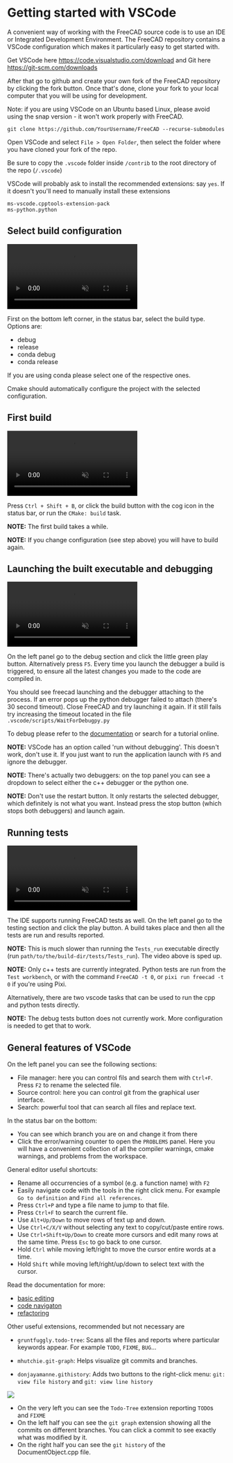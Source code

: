 
# Getting started with VSCode

A convenient way of working with the FreeCAD source code is to use an IDE or Integrated Development Environment. The FreeCAD repository contains a VSCode configuration which makes it particularly easy to get started with.

Get VSCode here https://code.visualstudio.com/download and Git here https://git-scm.com/downloads

After that go to github and create your own fork of the FreeCAD repository by clicking the fork button. Once that's done, clone your fork to your local computer that you will be using for development.

Note: if you are using VSCode on an Ubuntu based Linux, please avoid using the snap version - it won't work properly with FreeCAD.

```
git clone https://github.com/YourUsername/FreeCAD --recurse-submodules
```

Open VSCode and select `File > Open Folder`, then select the folder where you have cloned your fork of the repo.

Be sure to copy the `.vscode` folder inside `/contrib` to the root directory of the repo (`/.vscode`)

VSCode will probably ask to install the recommended extensions: say `yes`. If it doesn't you'll need to manually install these extensions
```
ms-vscode.cpptools-extension-pack
ms-python.python
```

## Select build configuration

<video autoplay muted playsinline loop src="resources/configure.mp4" type="video/mp4"></video>

First on the bottom left corner, in the status bar, select the build type. Options are:
- debug
- release
- conda debug
- conda release

If you are using conda please select one of the respective ones.

Cmake should automatically configure the project with the selected configuration.

## First build

<video autoplay muted playsinline loop src="resources/build.mp4" type="video/mp4"></video>

Press `Ctrl + Shift + B`, or click the build button with the cog icon in the status bar, or run the `CMake: build` task.

**NOTE:** The first build takes a while.

**NOTE:** If you change configuration (see step above) you will have to build again.

## Launching the built executable and debugging

<video autoplay muted playsinline loop src="resources/debug.mp4" type="video/mp4"></video>

On the left panel go to the debug section and click the little green play button. Alternatively press `F5`. Every time you launch the debugger a build is triggered, to ensure all the latest changes you made to the code are compiled in.

You should see freecad launching and the debugger attaching to the process. If an error pops up the python debugger failed to attach (there's 30 second timeout).
Close FreeCAD and try launching it again. If it still fails try increasing the timeout located in the file `.vscode/scripts/WaitForDebugpy.py`

To debug please refer to the [documentation](https://code.visualstudio.com/docs/editor/debugging#_debug-actions) or search for a tutorial online.

**NOTE:** VSCode has an option called 'run without debugging'. This doesn't work, don't use it. If you just want to run the application launch with `F5` and ignore the debugger.

**NOTE:** There's actually two debuggers: on the top panel you can see a dropdown to select either the c++ debugger or the python one.

**NOTE:** Don't use the restart button. It only restarts the selected debugger, which definitely is not what you want. Instead press the stop button (which stops both debuggers) and launch again.

## Running tests

<video autoplay muted playsinline loop src="resources/testing.mp4" type="video/mp4"></video>

The IDE supports running FreeCAD tests as well. On the left panel go to the testing section and click the play button. A build takes place and then all the tests are run and results reported.

**NOTE:** This is much slower than running the `Tests_run` executable directly (run `path/to/the/build-dir/tests/Tests_run`). The video above is sped up.

**NOTE:** Only c++ tests are currently integrated. Python tests are run from the `Test workbench`, or with the command `FreeCAD -t 0`, or `pixi run freecad -t 0` if you're using Pixi.

Alternatively, there are two vscode tasks that can be used to run the cpp and python tests directly.

**NOTE:** The debug tests button does not currently work. More configuration is needed to get that to work.

## General features of VSCode

On the left panel you can see the following sections:

- File manager: here you can control fils and search them with `Ctrl+F`. Press `F2` to rename the selected file.
- Source control: here you can control git from the graphical user interface.
- Search: powerful tool that can search all files and replace text.

In the status bar on the bottom:
- You can see which branch you are on and change it from there
- Click the error/warning counter to open the `PROBLEMS` panel. Here you will have a convenient collection of all the compiler warnings, cmake warnings, and problems from the workspace.

General editor useful shortcuts:
- Rename all occurrencies of a symbol (e.g. a function name) with `F2`
- Easily navigate code with the tools in the right click menu. For example `Go to definition` and `Find all references`.
- Press `Ctrl+P` and type a file name to jump to that file.
- Press `Ctrl+F` to search the current file.
- Use `Alt+Up/Down` to move rows of text up and down.
- Use `Ctrl+C/X/V` without selecting any text to copy/cut/paste entire rows.
- Use `Ctrl+Shift+Up/Down` to create more cursors and edit many rows at the same time. Press `Esc` to go back to one cursor.
- Hold `Ctrl` while moving left/right to move the cursor entire words at a time.
- Hold `Shift` while moving left/right/up/down to select text with the cursor.

Read the documentation for more:

- [basic editing](https://code.visualstudio.com/docs/editor/codebasics)
- [code navigaton](https://code.visualstudio.com/docs/editor/editingevolved)
- [refactoring](https://code.visualstudio.com/docs/editor/refactoring)

Other useful extensions, recommended but not necessary are
- ```gruntfuggly.todo-tree```: Scans all the files and reports where particular keywords appear. For example `TODO`, `FIXME`, `BUG`...

- ```mhutchie.git-graph```: Helps visualize git commits and branches.

- ```donjayamanne.githistory```: Adds two buttons to the right-click menu: `git: view file history` and `git: view line history`


![](resources/extensions.png)

- On the very left you can see the `Todo-Tree` extension reporting `TODO`s and `FIXME`
- On the left half you can see the `git graph` extension showing all the commits on different branches. You can click a commit to see exactly what was modified by it.
- On the right half you can see the `git history` of the DocumentObject.cpp file.
